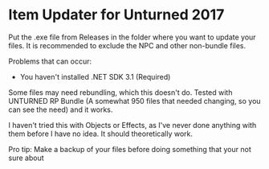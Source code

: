 # Item Updater for Unturned 2017

Put the .exe file from Releases in the folder where you want to update your files. It is recommended to exclude the NPC and other non-bundle files.

Problems that can occur:
* You haven't installed .NET SDK 3.1 (Required)

Some files may need rebundling, which this doesn't do. Tested with UNTURNED RP Bundle (A somewhat 950 files that needed changing, so you can see the need) and it works.

I haven't tried this with Objects or Effects, as I've never done anything with them before I have no idea. It should theoretically work.

Pro tip: Make a backup of your files before doing something that your not sure about
